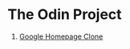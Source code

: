 # The Odin Project

1. [Google Homepage Clone](https://outdatedlasagna.github.io/The_Odin_Project/google_homepage/)
